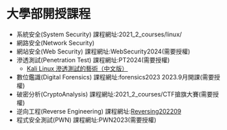 # 大學部開授課程
- 系統安全(System Security) 課程網址:2021_2_courses/linux/
- 網路安全(Network Security)
- 網站安全(Web Security) 課程網址:WebSecurity2024(需要授權)
- 滲透測試(Penetration Test) 課程網址:PT2024(需要授權)
  - [Kali Linux 滲透測試的藝術（中文版）](https://jobrest.gitbooks.io/kali-linux-cn/content/index.html)
- 數位鑑識(Digital Forensics) 課程網址:forensics2023 2023.9月開課(需要授權)
- 破密分析(CryptoAnalysis) 課程網址:2021_2_courses/CTF搶旗大賽(需要授權)
- 逆向工程(Reverse Engineering) 課程網址:[Reversing202209](https://github.com/MyDearGreatTeacher/Reversing202209/blob/main/README.md)
- 程式安全測試(PWN) 課程網址:PWN2023(需要授權)
